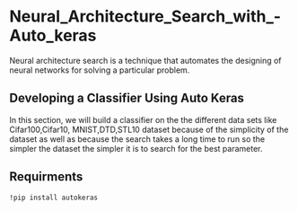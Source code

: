 # Neural_Architecture_Search_with_-Auto_keras

Neural architecture search is a technique that automates the designing of neural networks for solving a particular problem. 

## Developing a Classifier Using Auto Keras
In this section, we will build a classifier on the the different data sets like Cifar100,Cifar10, MNIST,DTD,STL10 dataset because of the simplicity of the dataset as well as because the search takes a long time to run so the simpler the dataset the simpler it is to search for the best parameter.

## Requirments  

 ```
!pip install autokeras
```
